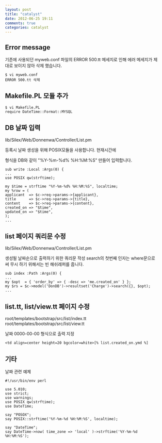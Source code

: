 ```yaml
---
layout: post
title: "catalyst"
date: 2012-06-25 19:11
comments: true
categories: catalyst
---
```


## Error message

기존에 사용되던 myweb.conf 파일의
ERROR 500.tt 메세지로 인해 에러 메세지가 제대로 보이지 않아
삭제 했습니다.

    $ vi myweb.conf
    ERROR 500.tt 삭제

## Makefile.PL 모듈 추가

    $ vi Makefile.PL
    require DateTime::Format::MYSQL

## DB 날짜 입력

lib/Silex/Web/Donnenwa/Controller/List.pm 

등록시 날짜 생성을 위해 POSIX모듈을 사용합니다. 현재시간에

형식을 DB와 같이  "%Y-%m-%d% %H:%M:%S" 만들어 입력합니다.

    sub write :Local :Args(0) {
    ...
    use POSIX qw(strftime);

    my $time = strftime "%Y-%m-%d% %H:%M:%S", localtime;
    my %row = (
	applicant  => $c->req->params->{applicant},
	title      => $c->req->params->{title},
	content    => $c->req->params->{content},
	created_on => "$time",
	updated_on => "$time",
    );
    ...

## list 페이지 쿼리문 수정

lib/Silex/Web/Donnenwa/Controller/List.pm 

생성될 날짜순으로 출력하기 위한 쿼리문 작성
search의 첫번째 인자는 where문으로써 무시 하기 위해서는 빈 해쉬레퍼를 줍니다.

    sub index :Path :Args(0) {
    ...
    my $opt  = { 'order_by' => { -desc => 'me.created_on' } };
    my $rs = $c->model('DonDB')->resultset('Charge')->search({}, $opt);
    ...


## list.tt, list/view.tt 페이지 수정

root/templates/bootstrap/src/list/index.tt
root/templates/bootstrap/src/list/view.tt

날짜 0000-00-00 형식으로 출력 지정

    <td align=center height=20 bgcolor=white>[% list.created_on.ymd %]

## 기타

날짜 관련 예제

    #!/usr/bin/env perl 

    use 5.010;
    use strict;
    use warnings;
    use POSIX qw(strftime);
    use DateTime;
    
    say "POSOX";
    say POSIX::strftime('%Y-%m-%d %H:%M:%S', localtime);
    
    say "DateTime";
    say DateTime->now( time_zone => 'local' )->strftime('%Y-%m-%d %H:%M:%S');

